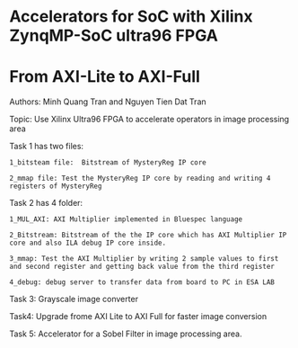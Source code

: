 # Accelerators for SoC with Xilinx ZynqMP-SoC ultra96 FPGA
# From AXI-Lite to AXI-Full

Authors: Minh Quang Tran  and Nguyen Tien Dat Tran  <br />

Topic: Use Xilinx Ultra96 FPGA to accelerate operators in image processing area  <br />



Task 1 has two files: 
    
    1_bitsteam file:  Bitstream of MysteryReg IP core
    
    2_mmap file: Test the MysteryReg IP core by reading and writing 4 registers of MysteryReg


Task 2 has 4 folder:

    1_MUL_AXI: AXI Multiplier implemented in Bluespec language
    
    2_Bitstream: Bitstream of the the IP core which has AXI Multiplier IP core and also ILA debug IP core inside.
    
    3_mmap: Test the AXI Multiplier by writing 2 sample values to first and second register and getting back value from the third register
    
    4_debug: debug server to transfer data from board to PC in ESA LAB

Task 3: Grayscale image converter  <br />

Task4: Upgrade frome AXI Lite to AXI Full for faster image conversion   <br />
    
Task 5: Accelerator for a Sobel Filter in image processing area. <br />
